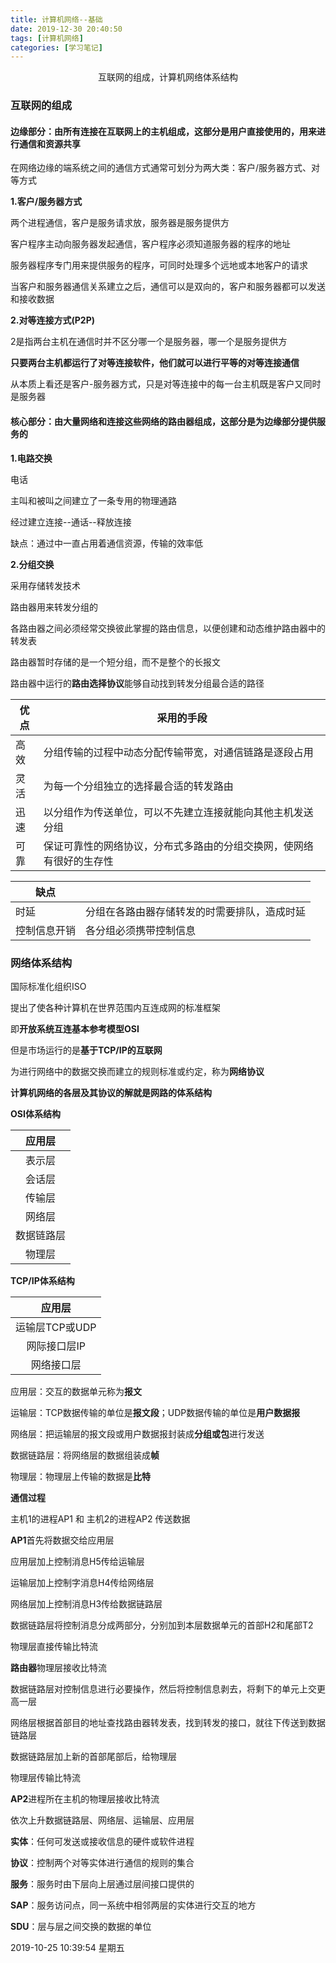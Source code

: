 ```yaml
---
title: 计算机网络--基础
date: 2019-12-30 20:40:50
tags: [计算机网络]
categories: [学习笔记]
---
```


<center>
 互联网的组成，计算机网络体系结构
</center>

<!--more-->



### 互联网的组成

#### 边缘部分：由所有连接在互联网上的主机组成，这部分是用户直接使用的，用来进行通信和资源共享


在网络边缘的端系统之间的通信方式通常可划分为两大类：客户/服务器方式、对等方式

**1.客户/服务器方式**

两个进程通信，客户是服务请求放，服务器是服务提供方

客户程序主动向服务器发起通信，客户程序必须知道服务器的程序的地址

服务器程序专门用来提供服务的程序，可同时处理多个远地或本地客户的请求


当客户和服务器通信关系建立之后，通信可以是双向的，客户和服务器都可以发送和接收数据



**2.对等连接方式(P2P)**

2是指两台主机在通信时并不区分哪一个是服务器，哪一个是服务提供方

**只要两台主机都运行了对等连接软件，他们就可以进行平等的对等连接通信**


从本质上看还是客户-服务器方式，只是对等连接中的每一台主机既是客户又同时是服务器

#### 核心部分：由大量网络和连接这些网络的路由器组成，这部分是为边缘部分提供服务的

**1.电路交换**

电话

主叫和被叫之间建立了一条专用的物理通路

经过建立连接--通话--释放连接

缺点：通过中一直占用着通信资源，传输的效率低


**2.分组交换**

采用存储转发技术

路由器用来转发分组的

各路由器之间必须经常交换彼此掌握的路由信息，以便创建和动态维护路由器中的转发表

路由器暂时存储的是一个短分组，而不是整个的长报文

路由器中运行的**路由选择协议**能够自动找到转发分组最合适的路径


| 优点 | 采用的手段                                                           |
| ---- | -------------------------------------------------------------------- |
| 高效 | 分组传输的过程中动态分配传输带宽，对通信链路是逐段占用               |
| 灵活 | 为每一个分组独立的选择最合适的转发路由                               |
| 迅速 | 以分组作为传送单位，可以不先建立连接就能向其他主机发送分组           |
| 可靠 | 保证可靠性的网络协议，分布式多路由的分组交换网，使网络有很好的生存性 |


| 缺点         |                                              |
| ------------ | -------------------------------------------- |
| 时延         | 分组在各路由器存储转发的时需要排队，造成时延 |
| 控制信息开销 | 各分组必须携带控制信息                       |



### 网络体系结构


国际标准化组织ISO

提出了使各种计算机在世界范围内互连成网的标准框架

即**开放系统互连基本参考模型OSI**

但是市场运行的是**基于TCP/IP的互联网**

为进行网络中的数据交换而建立的规则标准或约定，称为**网络协议**

**计算机网络的各层及其协议的解就是网路的体系结构**

**OSI体系结构**

|   应用层   |
| :--------: |
|   表示层   |
|   会话层   |
|   传输层   |
|   网络层   |
| 数据链路层 |
|   物理层   |


**TCP/IP体系结构**

|     应用层     |
| :------------: |
| 运输层TCP或UDP |
|  网际接口层IP  |
|   网络接口层   |


应用层：交互的数据单元称为**报文**

运输层：TCP数据传输的单位是**报文段**；UDP数据传输的单位是**用户数据报**

网络层：把运输层的报文段或用户数据报封装成**分组或包**进行发送

数据链路层：将网络层的数据组装成**帧**

物理层：物理层上传输的数据是**比特**

**通信过程**

主机1的进程AP1 和 主机2的进程AP2 传送数据

**AP1**首先将数据交给应用层

应用层加上控制消息H5传给运输层

运输层加上控制字消息H4传给网络层

网络层加上控制消息H3传给数据链路层

数据链路层将控制消息分成两部分，分别加到本层数据单元的首部H2和尾部T2

物理层直接传输比特流


**路由器**物理层接收比特流

数据链路层对控制信息进行必要操作，然后将控制信息剥去，将剩下的单元上交更高一层

网络层根据首部目的地址查找路由器转发表，找到转发的接口，就往下传送到数据链路层

数据链路层加上新的首部尾部后，给物理层

物理层传输比特流

**AP2**进程所在主机的物理层接收比特流

依次上升数据链路层、网络层、运输层、应用层



**实体**：任何可发送或接收信息的硬件或软件进程

**协议**：控制两个对等实体进行通信的规则的集合

**服务**：服务时由下层向上层通过层间接口提供的

**SAP**：服务访问点，同一系统中相邻两层的实体进行交互的地方

**SDU**：层与层之间交换的数据的单位









2019-10-25 10:39:54 星期五